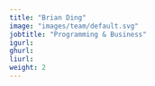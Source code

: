 ```yaml
---
title: "Brian Ding"
image: "images/team/default.svg"
jobtitle: "Programming & Business"
igurl: 
ghurl: 
liurl:
weight: 2
---
```


